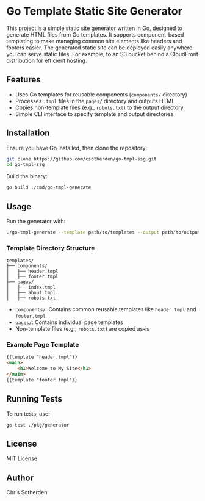 # Go Template Static Site Generator

This project is a simple static site generator written in Go, designed to generate HTML files from Go templates. It supports component-based templating to make managing common site elements like headers and footers easier. The generated static site can be deployed easily anywhere you can serve static files. For example, to an S3 bucket behind a CloudFront distribution for efficient hosting.

## Features
- Uses Go templates for reusable components (`components/` directory)
- Processes `.tmpl` files in the `pages/` directory and outputs HTML
- Copies non-template files (e.g., `robots.txt`) to the output directory
- Simple CLI interface to specify template and output directories

## Installation
Ensure you have Go installed, then clone the repository:

```sh
git clone https://github.com/csotherden/go-tmpl-ssg.git
cd go-tmpl-ssg
```

Build the binary:

```sh
go build ./cmd/go-tmpl-generate
```

## Usage
Run the generator with:

```sh
./go-tmpl-generate --template path/to/templates --output path/to/output
```

### Template Directory Structure
```
templates/
├── components/
│   ├── header.tmpl
│   ├── footer.tmpl
├── pages/
│   ├── index.tmpl
│   ├── about.tmpl
│   ├── robots.txt
```

- `components/`: Contains common reusable templates like `header.tmpl` and `footer.tmpl`
- `pages/`: Contains individual page templates
- Non-template files (e.g., `robots.txt`) are copied as-is

### Example Page Template
```html
{{template "header.tmpl"}}
<main>
    <h1>Welcome to My Site</h1>
</main>
{{template "footer.tmpl"}}
```

## Running Tests
To run tests, use:

```sh
go test ./pkg/generator
```

## License
MIT License

## Author
Chris Sotherden

